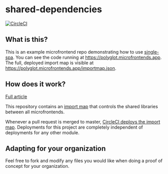 # shared-dependencies

[![CircleCI](https://circleci.com/gh/polyglot-microfrontends/shared-dependencies.svg?style=svg)](https://circleci.com/gh/polyglot-microfrontends/shared-dependencies)

## What is this? 

This is an example microfrontend repo demonstrating how to use [single-spa](https://single-spa.js.org). You can see the code running at https://polyglot.microfrontends.app. The full, deployed import map is visible at https://polyglot.microfrontends.app/importmap.json.

## How does it work?

[Full article](https://single-spa.js.org/docs/recommended-setup)

This repository contains an [import map](https://github.com/WICG/import-maps/) that controls the shared libraries between all microfrontends.

Whenever a pull request is merged to master, [CircleCI deploys the import map](https://circleci.com/gh/polyglot-microfrontends/shared-dependencies). Deployments for this project are completely independent of deployments for any other module.

## Adapting for your organization

Feel free to fork and modify any files you would like when doing a proof of concept for your organization.
